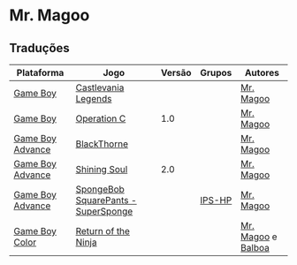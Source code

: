# Mr. Magoo

## Traduções

| Plataforma | Jogo | Versão | Grupos | Autores |
| ----------- | ----------- | ----------- | ----------- | ----------- |
| [Game Boy](../../traducoes/game-boy/) | [Castlevania Legends](../../traducoes/game-boy/castlevania-legends_mr-magoo/) |  |  | [Mr\. Magoo](../../autores/mr-magoo/) |
| [Game Boy](../../traducoes/game-boy/) | [Operation C](../../traducoes/game-boy/operation-c_mr-magoo/) | 1.0 |  | [Mr\. Magoo](../../autores/mr-magoo/) |
| [Game Boy Advance](../../traducoes/game-boy-advance/) | [BlackThorne](../../traducoes/game-boy-advance/blackthorne_mr-magoo/) |  |  | [Mr\. Magoo](../../autores/mr-magoo/) |
| [Game Boy Advance](../../traducoes/game-boy-advance/) | [Shining Soul](../../traducoes/game-boy-advance/shining-soul_mr-magoo/) | 2.0 |  | [Mr\. Magoo](../../autores/mr-magoo/) |
| [Game Boy Advance](../../traducoes/game-boy-advance/) | [SpongeBob SquarePants - SuperSponge](../../traducoes/game-boy-advance/spongebob-squarepants-supersponge_mr-magoo/) |  | [IPS\-HP](../../grupos/ips-hp/) | [Mr\. Magoo](../../autores/mr-magoo/) |
| [Game Boy Color](../../traducoes/game-boy-color/) | [Return of the Ninja](../../traducoes/game-boy-color/return-of-the-ninja_mr-magoo-balboa/) |  |  | [Mr\. Magoo](../../autores/mr-magoo/) e [Balboa](../../autores/balboa/) |